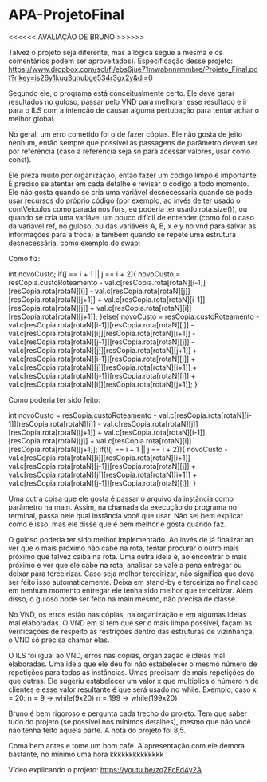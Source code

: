 # APA-ProjetoFinal

<<<<<< AVALIAÇÃO DE BRUNO >>>>>>

Talvez o projeto seja diferente, mas a lógica segue a mesma e os comentários podem ser aproveitados). Especificação desse projeto: https://www.dropbox.com/scl/fi/ebs6jue71mwabnnrmmbre/Projeto_Final.pdf?rlkey=is26y1kuq3qnubge534r3gx2y&dl=0

Segundo ele, o programa está conceitualmente certo. Ele deve gerar resultados no guloso, passar pelo VND para melhorar esse resultado e ir para o ILS com a intenção de causar alguma pertubação para tentar achar o melhor global.

No geral, um erro cometido foi o de fazer cópias. Ele não gosta de jeito nenhum, então sempre que possível as passagens de parâmetro devem ser por referência (caso a referência seja só para acessar valores, usar como const).

Ele preza muito por organização, então fazer um código limpo é importante. É preciso se atentar em cada detalhe e revisar o código a todo momento. Ele não gosta quando se cria uma variável desnecessária quando se pode usar recursos do próprio código (por exemplo, ao invés de ter usado o contVeiculos como parada nos fors, eu poderia ter usado rota.size()), ou quando se cria uma variável um pouco difícil de entender (como foi o caso da variável ref, no guloso, ou das variáveis A, B, x e y no vnd para salvar as informações para a troca) e também quando se repete uma estrutura desnecessária, como exemplo do swap:

Como fiz:

int novoCusto;
if(j == i + 1 || j == i + 2){
    novoCusto = resCopia.custoRoteamento
    - val.c[resCopia.rota[rotaN][i-1]][resCopia.rota[rotaN][i]]
    - val.c[resCopia.rota[rotaN][j]][resCopia.rota[rotaN][j+1]]
    + val.c[resCopia.rota[rotaN][i-1]][resCopia.rota[rotaN][j]]
    + val.c[resCopia.rota[rotaN][i]][resCopia.rota[rotaN][j+1]];
}else{
    novoCusto = resCopia.custoRoteamento
    - val.c[resCopia.rota[rotaN][i-1]][resCopia.rota[rotaN][i]]
    - val.c[resCopia.rota[rotaN][i]][resCopia.rota[rotaN][i+1]]
    - val.c[resCopia.rota[rotaN][j-1]][resCopia.rota[rotaN][j]]
     - val.c[resCopia.rota[rotaN][j]][resCopia.rota[rotaN][j+1]]
    + val.c[resCopia.rota[rotaN][i-1]][resCopia.rota[rotaN][j]]
    + val.c[resCopia.rota[rotaN][j]][resCopia.rota[rotaN][i+1]]
    + val.c[resCopia.rota[rotaN][j-1]][resCopia.rota[rotaN][i]]
    + val.c[resCopia.rota[rotaN][i]][resCopia.rota[rotaN][j+1]];
}

Como poderia ter sido feito:

int novoCusto = resCopia.custoRoteamento
    - val.c[resCopia.rota[rotaN][i-1]][resCopia.rota[rotaN][i]]
    - val.c[resCopia.rota[rotaN][j]][resCopia.rota[rotaN][j+1]]
    + val.c[resCopia.rota[rotaN][i-1]][resCopia.rota[rotaN][j]]
    + val.c[resCopia.rota[rotaN][i]][resCopia.rota[rotaN][j+1]];
if(!(j == i + 1 || j == i + 2)){
    novoCusto
    - val.c[resCopia.rota[rotaN][i]][resCopia.rota[rotaN][i+1]]
    - val.c[resCopia.rota[rotaN][j-1]][resCopia.rota[rotaN][j]]
    + val.c[resCopia.rota[rotaN][j]][resCopia.rota[rotaN][i+1]]
    + val.c[resCopia.rota[rotaN][j-1]][resCopia.rota[rotaN][i]];
}

Uma outra coisa que ele gosta é passar o arquivo da instância como parâmetro na main. Assim, na chamada da execução do programa no terminal, passa nele qual instância você que usar. Não sei bem explicar como é isso, mas ele disse que é bem melhor e gosta quando faz.

O guloso poderia ter sido melhor implementado. Ao invés de já finalizar ao ver que o mais próximo não cabe na rota, tentar procurar o outro mais próximo que talvez caiba na rota. Uma outra ideia é, ao encontrar o mais próximo e ver que ele cabe na rota, analisar se vale a pena entregar ou deixar para terceirizar. Caso seja melhor terceirizar, não significa que deva ser feito isso automaticamente. Deixa em stand-by e terceiriza no final caso em nenhum momento entregar ele tenha sido melhor que terceirizar. Além disso, o guloso pode ser feito na main mesmo, não precisa de classe.

No VND, os erros estão nas cópias, na organização e em algumas ideias mal elaboradas. O VND em si tem que ser o mais limpo possível, façam as verificações de respeito às restrições dentro das estruturas de vizinhança, o VND só precisa chamar elas.

O ILS foi igual ao VND, erros nas cópias, organização e ideias mal elaboradas. Uma ideia que ele deu foi não estabelecer o mesmo número de repetições para todas as instâncias. Umas precisam de mais repetições do que outras. Ele sugeriu estabelecer um valor x que multiplica o número n de clientes e esse valor resultante é que será usado no while. Exemplo, caso x = 20:
n = 9 -> while(9x20)
n = 199 -> while(199x20)

Bruno é bem rigoroso e pergunta cada trecho do projeto. Tem que saber tudo do projeto (se possível nos mínimos detalhes), mesmo que não você não tenha feito aquela parte. A nota do projeto foi 8,5.

Coma bem antes e tome um bom café. A apresentação com ele demora bastante, no mínimo uma hora kkkkkkkkkkkkkk

Vídeo explicando o projeto: https://youtu.be/zqZFcEd4y2A

